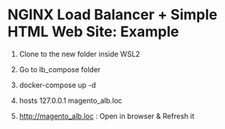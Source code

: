 # NGINX Load Balancer + Simple HTML Web Site: Example 

1) Clone to the new folder inside WSL2

2) Go to lb_compose folder

3) docker-compose up -d

4) hosts
127.0.0.1 magento_alb.loc

5) http://magento_alb.loc : Open in browser & Refresh it
